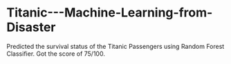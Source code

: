# Titanic---Machine-Learning-from-Disaster
Predicted the survival status of the Titanic Passengers using Random Forest Classifier. Got the score of 75/100.
